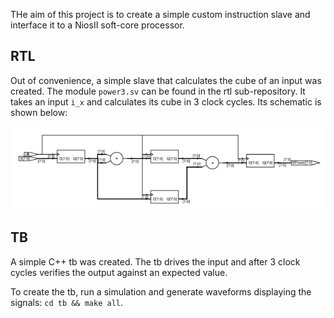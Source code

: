 THe aim of this project is to create a simple custom instruction slave and
interface it to a NiosII soft-core processor.

## RTL

Out of convenience, a simple slave that calculates the cube of an input was
created. The module `power3.sv` can be found in the rtl sub-repository. It
takes an input `i_x` and calculates its cube in 3 clock cycles. Its schematic is
shown below:

![power3](images/power3.png)

## TB

A simple C++ tb was created. The tb drives the input and after 3 clock cycles
verifies the output against an expected value.

To create the tb, run a simulation and generate waveforms displaying the
signals: `cd tb && make all`.

